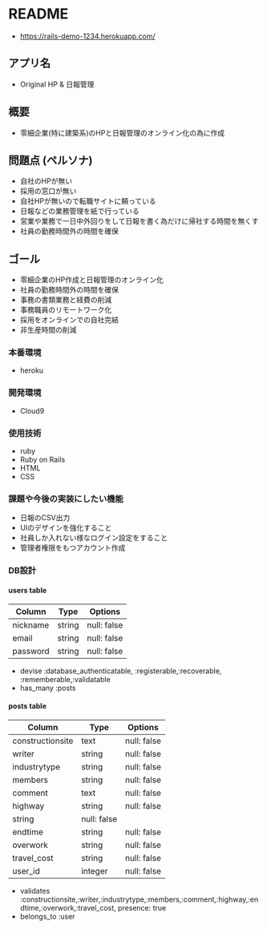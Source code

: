 # README
- https://rails-demo-1234.herokuapp.com/

## アプリ名

- Original HP & 日報管理

## 概要

- 零細企業(特に建築系)のHPと日報管理のオンライン化の為に作成

## 問題点 (ペルソナ)

- 自社のHPが無い
- 採用の窓口が無い
- 自社HPが無いので転職サイトに頼っている
- 日報などの業務管理を紙で行っている
- 営業や業務で一日中外回りをして日報を書く為だけに帰社する時間を無くす
- 社員の勤務時間外の時間を確保

## ゴール
- 零細企業のHP作成と日報管理のオンライン化
- 社員の勤務時間外の時間を確保
- 事務の書類業務と経費の削減
- 事務職員のリモートワーク化
- 採用をオンラインでの自社完結
- 非生産時間の削減

### 本番環境
- heroku

### 開発環境
- Cloud9

### 使用技術
- ruby
- Ruby on Rails
- HTML 
- CSS

### 課題や今後の実装にしたい機能

- 日報のCSV出力
- UIのデザインを強化すること
- 社員しか入れない様なログイン設定をすること
- 管理者権限をもつアカウント作成

### DB設計

#### users table

|Column|Type|Options|
|------|----|-------|
|nickname|string|null: false|
|email|string| null: false|
|password|string|null: false|

- devise 
:database_authenticatable, :registerable,:recoverable, :rememberable,:validatable
- has_many :posts

#### posts table

|Column|Type|Options|
|------|----|-------|
|constructionsite|text|null: false|
|writer|string|null: false|
|industrytype|string|null: false|
|members|string|null: false|
|comment|text|null: false|
|highway|string|null: false|
|string|null: false|
|endtime|string|null: false|
|overwork|string|null: false|
|travel_cost|string|null: false|
|user_id|integer|null: false|

- validates
:constructionsite,:writer,:industrytype,:members,:comment,:highway,:endtime,:overwork,:travel_cost, presence: true
- belongs_to :user
 

